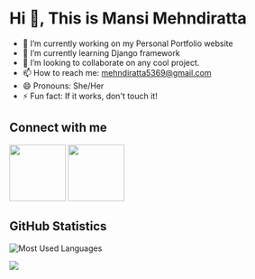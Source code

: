 # Hi 👋, This is Mansi Mehndiratta

<!--
**Mansi2814/Mansi2814** is a ✨ _special_ ✨ repository because its `README.md` (this file) appears on your GitHub profile.

Here are some ideas to get you started:-->

- 🔭 I’m currently working on my Personal Portfolio website
- 🌱 I’m currently learning Django framework
- 👯 I’m looking to collaborate on any cool project.
- 📫 How to reach me: mehndiratta5369@gmail.com
- 😄 Pronouns: She/Her
- ⚡ Fun fact: If it works, don't touch it!

## Connect with me
[<img src="https://user-images.githubusercontent.com/62114118/122208119-8aa45400-cec0-11eb-9761-26e1511b4cc9.png" data-canonical-src="https://user-images.githubusercontent.com/62114118/122208119-8aa45400-cec0-11eb-9761-26e1511b4cc9.png" width="100" />](https://www.linkedin.com/in/mansi-mehndiratta-093bb3171/)
[<img src="http://assets.stickpng.com/images/580b57fcd9996e24bc43c53e.png" data-canonical-src="https://user-images.githubusercontent.com/62114118/122208119-8aa45400-cec0-11eb-9761-26e1511b4cc9.png" width="100" />](https://twitter.com/MansiMehndirat1)

## GitHub Statistics
![Most Used Languages](https://github-readme-stats.vercel.app/api/top-langs/?username=Mansi2814&layout=compact)

![](https://komarev.com/ghpvc/?username=Mansi2814)





